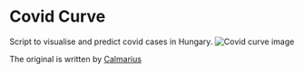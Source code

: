 # Covid Curve
Script to visualise and predict covid cases in Hungary.
![Covid curve image](https://i.imgur.com/R7gnfNa.png)

The original is written by [Calmarius](https://github.com/Calmarius)